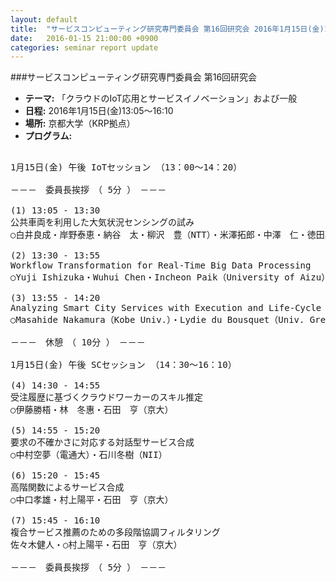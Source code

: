```yaml
---
layout: default
title:  "サービスコンピューティング研究専門委員会 第16回研究会 2016年1月15日(金)13:05～16:10"
date:   2016-01-15 21:00:00 +0900
categories: seminar report update
---
```


###サービスコンピューティング研究専門委員会 第16回研究会
- __テーマ:__ 「クラウドのIoT応用とサービスイノベーション」および一般
- __日程:__ 2016年1月15日(金)13:05～16:10
- __場所:__ 京都大学（KRP拠点）
- __プログラム:__

<pre>

1月15日(金) 午後 IoTセッション （13：00～14：20）

－－－　委員長挨拶　（ 5分 ）　－－－

(1) 13:05 - 13:30
公共車両を利用した大気状況センシングの試み
○白井良成・岸野泰恵・納谷　太・柳沢　豊（NTT）・米澤拓郎・中澤　仁・徳田英幸（慶大）

(2) 13:30 - 13:55
Workflow Transformation for Real-Time Big Data Processing
○Yuji Ishizuka・Wuhui Chen・Incheon Paik（University of Aizu）

(3) 13:55 - 14:20
Analyzing Smart City Services with Execution and Life-Cycle Models
○Masahide Nakamura（Kobe Univ.）・Lydie du Bousquet（Univ. Grenoble Aples）

－－－　休憩　（ 10分 ）　－－－

1月15日(金) 午後 SCセッション （14：30～16：10）

(4) 14:30 - 14:55
受注履歴に基づくクラウドワーカーのスキル推定
○伊藤勝梧・林　冬惠・石田　亨（京大）

(5) 14:55 - 15:20
要求の不確かさに対応する対話型サービス合成
○中村空夢（電通大）・石川冬樹（NII）

(6) 15:20 - 15:45
高階関数によるサービス合成
○中口孝雄・村上陽平・石田　亨（京大）

(7) 15:45 - 16:10
複合サービス推薦のための多段階協調フィルタリング
佐々木健人・○村上陽平・石田　亨（京大）

－－－　委員長挨拶　（ 5分 ）　－－－
</pre>

